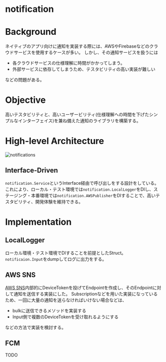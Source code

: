 # notification

# Background
ネイティブのアプリ向けに通知を実装する際には、AWSやFirebaseなどのクラウドサービスを使用するケースが多い。
しかし、その通知サービスを扱うには

- 各クラウドサービスの仕様理解に時間がかかってしまう。
- 外部サービスに依存してしまうため、テスタビリティの高い実装が難しい

などの問題がある。

# Objective
高いテスタビリティと、高いユーザービリティ(仕様理解への時間を下げたシンプルなインターフェイス)を兼ね備えた通知のライブラリを構築する。

# High-level Architecture
![notifications](https://user-images.githubusercontent.com/20740529/104127036-317d4500-53a3-11eb-9220-4a57eacb464f.jpg)

## Interface-Driven
`notification.Service`というInterface経由で呼び出しをする設計をしている。これにより、ローカル・テスト環境では`notification.LocalLogger`をDIし、ステージング・本番環境では`notification.AWSPublisher`をDIすることで、高いテスタビリティ、開発体験を維持できる。


# Implementation
## LocalLogger
ローカル環境・テスト環境でDIすることを前提としたStruct。`notificaion.Input`をdumpしてログに出力をする。

## AWS SNS
[AWS SNS](https://aws.amazon.com/jp/sns/)内部的にDeviceTokenを投げてEndpointを作成し、そのEndpointに対して通知を送信する実装にした。
Subscriptionなどを用いた実装になっているため、一回に大量の通知を送らなければいけない場合などは、

- bulkに送信できるメソッドを実装する
- Input側で複数のDeviceTokenを受け取れるようにする

などの方法で実装を検討する。

## FCM
TODO
